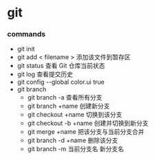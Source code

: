 # git

### commands

- git init 
- git add < filename > 添加该文件到暂存区
- git status 查看 Git 仓库当前状态
- git log 查看提交历史
- git config --global color.ui true
- git branch
  - git branch -a 查看所有分支
  - git branch +name 创建新分支
  - git checkout +name 切换到该分支
  - git checkout -b +name 创建并切换到新分支
  - git merge +name 把该分支与当前分支合并
  - git branch -d +name 删除该分支
  - git branch -m 当前分支名 新分支名